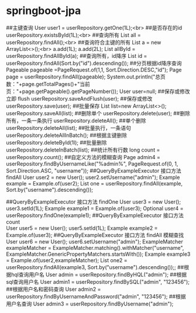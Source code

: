 # springboot-jpa

##主键查询
User user1 = userRepository.getOne(1L);\<br> 
##是否存在的id
userRepository.existsById(1L);\<br> 
##查询所有
List<User> all = userRepository.findAll();\<br> 
##查询符合主键的所有
List<Long> a = new ArrayList<>();\<br> 
a.add(1L);
a.add(2L);
List<User> allById = userRepository.findAllById(a);
##查询所有，id降序
List<User> id = userRepository.findAll(Sort.by("id").descending());
##分页根据id降序查询
Pageable pageable =PageRequest.of(1,1, Sort.Direction.DESC,"id");
Page<User> page = userRepository.findAll(pageable);
System.out.println("总页数："+page.getTotalPages()+"当前页："+page.getPageable().getPageNumber());
User user=null;
##保存或修改 立即 flush
userRepository.saveAndFlush(user);
##保存或修改
userRepository.save(user);
##批量保存
List<User> list=new ArrayList<>();
userRepository.saveAll(list);
##删除单个
userRepository.delete(user);
##删除所有，一条一条执行
userRepository.deleteAll();
##单个删除
userRepository.deleteAll(list);
##批量执行，一条语句
userRepository.deleteAllInBatch();
##根据主键删除
userRepository.deleteById(1l);
##批量删除
userRepository.deleteInBatch(list);
##统计所有行数
long count = userRepository.count();
##自定义方法的模糊查询
Page<User> admin4 = userRepository.findByUsernameLike("%admin%", PageRequest.of(0, 1, Sort.Direction.ASC, "username"));
##QueryByExampleExecutor 接口方法 findAll
User user2 = new User();
user2.setUsername("admin");
Example<User> example = Example.of(user2);
List<User> one = userRepository.findAll(example, Sort.by("username").descending());

##QueryByExampleExecutor 接口方法 findOne 
User user3 = new User();
user3.setId(1L);
Example<User> example1 = Example.of(user3);
Optional<User> user4 = userRepository.findOne(example1); 
##QueryByExampleExecutor 接口方法 count  
User user5 = new User();
user5.setId(1L);
Example<User> example2 = Example.of(user3); 
##QueryByExampleExecutor 接口方法 findAll 模糊查找   
User user6 = new User();
user6.setUsername("admin");
ExampleMatcher exampleMatcher = ExampleMatcher.matching().withMatcher("username", ExampleMatcher.GenericPropertyMatchers.startsWith());
Example<User> example3 = Example.of(user2,exampleMatcher);
List<User> one2 = userRepository.findAll(example3, Sort.by("username").descending());;
##根据hql查询用户名
User admin = userRepository.findByHQL("admin");
##根据sql查询用户名
User admin1 = userRepository.findBySQL("admin", "123456");
##根据用户名和密码查询
User admin2 = userRepository.findByUsernameAndPassword("admin", "123456");
##根据用户名查询
User admin3 = userRepository.findByUsername("admin");
